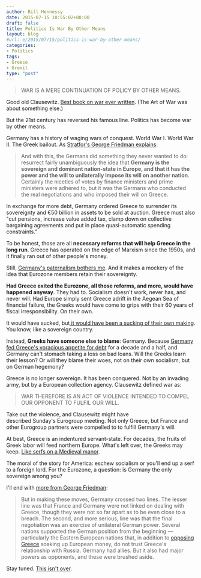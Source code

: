 ```yaml
---
author: Bill Hennessy
date: 2015-07-15 10:55:02+00:00
draft: false
title: Politics Is War By Other Means
layout: blog
#url: e/2015/07/15/politics-is-war-by-other-means/
categories:
- Politics
tags:
- Greece
- Grexit
type: "post"
---
```


> 

> 
> WAR IS A MERE CONTINUATION OF POLICY BY OTHER MEANS.
> 
> 






Good old Clausewitz. [Best book on war ever written](https://www.gutenberg.org/files/1946/1946-h/1946-h.htm#link2HCH0001). (The Art of War was about something else.)





But the 21st century has reversed his famous line. Politics has become war by other means.





Germany has a history of waging wars of conquest. World War I. World War II. The Greek bailout. As [Stratfor's George Friedman explains](https://www.stratfor.com/weekly/empire-strikes-back-germany-and-greek-crisis):





> And with this, the Germans did something they never wanted to do: resurrect fairly unambiguously the idea that **Germany is the sovereign and dominant nation-state in Europe, and that it has the power and the will to unilaterally impose its will on another nation**. Certainly the niceties of votes by finance ministers and prime ministers were adhered to, but it was the Germans who conducted the real negotiations and who imposed their will on Greece.





In exchange for more debt, Germany ordered Greece to surrender its sovereignty and €50 billion in assets to be sold at auction. Greece must also "cut pensions, increase value added tax, clamp down on collective bargaining agreements and put in place quasi-automatic spending constraints."





To be honest, those are all **necessary reforms that will help Greece in the long run**. Greece has operated on the edge of Marxism since the 1950s, and it finally ran out of other people's money.





Still, [Germany's paternalism bothers me](https://hennessysview.com/2015/07/13/chili-palmer/). And it makes a mockery of the idea that Eurozone members retain their sovereignty.





**Had Greece exited the Eurozone, all those reforms, and more, would have happened anyway**. They had to. Socialism doesn't work, never has, and never will. Had Europe simply sent Greece adrift in the Aegean Sea of financial failure, the Greeks would have come to grips with their 60 years of fiscal irresponsibility. On their own.





It would have sucked, but[ it would have been a sucking of their own making](https://hennessysview.com/2015/07/05/greece-rejects-central-banksters/). You know, like a sovereign country.





Instead, **Greeks have someone else to blame**: Germany. Because [Germany fed Greece's voracious appetite for debt](https://hennessysview.com/2015/07/06/a-dangerous-misunderstanding-of-debt/) for a decade and a half, and Germany can't stomach taking a loss on bad loans. Will the Greeks learn their lesson? Or will they blame their woes, not on their own socialism, but on German hegemony?





Greece is no longer sovereign. It has been conquered. Not by an invading army, but by a European collection agency. Clausewitz defined war as:





> 

> 
> WAR THEREFORE IS AN ACT OF VIOLENCE INTENDED TO COMPEL OUR OPPONENT TO FULFIL OUR WILL.
> 
> 






Take out the violence, and Clausewitz might have described Sunday's Eurogroup meeting. Not only Greece, but France and other Eurogroup partners were compelled to to fulfill Germany's will.





At best, Greece is an indentured servant-state. For decades, the fruits of Greek labor will feed northern Europe. What's left over, the Greeks may keep. [Like serfs on a Medieval manor](https://www.medieval-life-and-times.info/medieval-life/medieval-serfs.htm).





The moral of the story for America: eschew socialism or you'll end up a serf to a foreign lord. For the Eurozone, a question: is Germany the only sovereign among you?





I'll end with [more from George Friedman](https://www.stratfor.com/weekly/empire-strikes-back-germany-and-greek-crisis):





> 

> 
> But in making these moves, Germany crossed two lines. The lesser line was that France and Germany were not linked on dealing with Greece, though they were not so far apart as to be even close to a breach. The second, and more serious, line was that the final negotiation was an exercise of unilateral German power. Several nations supported the German position from the beginning — particularly the Eastern European nations that, in addition to [opposing Greece](https://www.stratfor.com/weekly/greek-vote-and-eu-miscalculation) soaking up European money, do not trust Greece's relationship with Russia. Germany had allies. But it also had major powers as opponents, and these were brushed aside.
> 
> 






Stay tuned. [This isn't over](https://www.zerohedge.com/news/2015-07-14/imf-declares-war-germany-secret-report-lagarde-says-greece-will-need-massive-debt-re).
